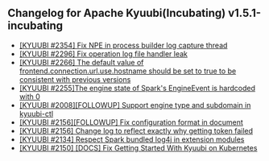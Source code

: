 ## Changelog for Apache Kyuubi(Incubating) v1.5.1-incubating
- [[KYUUBI #2354] Fix NPE in process builder log capture thread](https://github.com/apache/incubator-kyuubi/commit/5e76334)  
- [[KYUUBI #2296] Fix operation log file handler leak](https://github.com/apache/incubator-kyuubi/commit/809ea2a)  
- [[KYUUBI #2266] The default value of frontend.connection.url.use.hostname should be set to true to be consistent with previous versions](https://github.com/apache/incubator-kyuubi/commit/d3e25f0)  
- [[KYUUBI #2255]The engine state of Spark's EngineEvent is hardcoded with 0](https://github.com/apache/incubator-kyuubi/commit/2af8bbb)  
- [[KYUUBI #2008][FOLLOWUP] Support engine type and subdomain in kyuubi-ctl](https://github.com/apache/incubator-kyuubi/commit/d1a2dda)  
- [[KYUUBI #2156][FOLLOWUP] Fix configuration format in document](https://github.com/apache/incubator-kyuubi/commit/5225b54)  
- [[KYUUBI #2156] Change log to reflect exactly why getting token failed](https://github.com/apache/incubator-kyuubi/commit/21ca754)  
- [[KYUUBI #2134] Respect Spark bundled log4j in extension modules](https://github.com/apache/incubator-kyuubi/commit/30dc84b)  
- [[KYUUBI #2150] [DOCS] Fix Getting Started With Kyuubi on Kubernetes](https://github.com/apache/incubator-kyuubi/commit/e232a83)  
